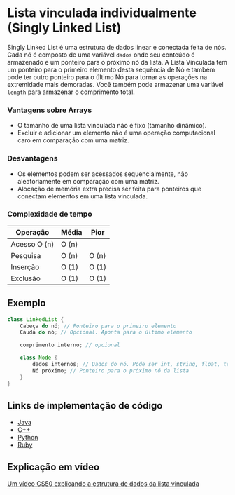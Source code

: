 # Lista vinculada individualmente (Singly Linked List)

Singly Linked List é uma estrutura de dados linear e conectada feita de nós. Cada nó é composto de uma variável `dados` onde seu conteúdo é armazenado e um ponteiro para o próximo nó da lista. A Lista Vinculada tem um ponteiro para o primeiro elemento desta sequência de Nó e também pode ter outro ponteiro para o último Nó para tornar as operações na extremidade mais demoradas. Você também pode armazenar uma variável `length` para armazenar o comprimento total.

### Vantagens sobre Arrays

- O tamanho de uma lista vinculada não é fixo (tamanho dinâmico).
- Excluir e adicionar um elemento não é uma operação computacional caro em comparação com uma matriz.

### Desvantagens

- Os elementos podem ser acessados ​​sequencialmente, não aleatoriamente em comparação com uma matriz.
- Alocação de memória extra precisa ser feita para ponteiros que conectam elementos em uma lista vinculada.

### Complexidade de tempo

| Operação | Média | Pior |
| --------- | ------- | ----- |
| Acesso O (n) | O (n) |
| Pesquisa | O (n) | O (n) |
| Inserção | O (1) | O (1) |
| Exclusão | O (1) | O (1) |

## Exemplo

```.java
class LinkedList {
    Cabeça do nó; // Ponteiro para o primeiro elemento
    Cauda do nó; // Opcional. Aponta para o último elemento

    comprimento interno; // opcional

    class Node {
        dados internos; // Dados do nó. Pode ser int, string, float, templates, etc.
        Nó próximo; // Ponteiro para o próximo nó da lista
    }
}
```

## Links de implementação de código

- [Java](https://github.com/TheAlgorithms/Java/blob/master/DataStructures/Lists/SinglyLinkedList.java)
- [C++](https://github.com/TheAlgorithms/C-Plus-Plus/blob/master/Data%20Structure/Linked%20List.cpp)
- [Python](https://github.com/TheAlgorithms/Python/blob/master/data_structures/linked_list/singly_linked_list.py)
- [Ruby](https://github.com/TheAlgorithms/Ruby/blob/master/data_structures/linked_lists/single_list.rb)

## Explicação em vídeo

[Um vídeo CS50 explicando a estrutura de dados da lista vinculada](https://www.youtube.com/watch?v=5nsKtQuT6E8)
